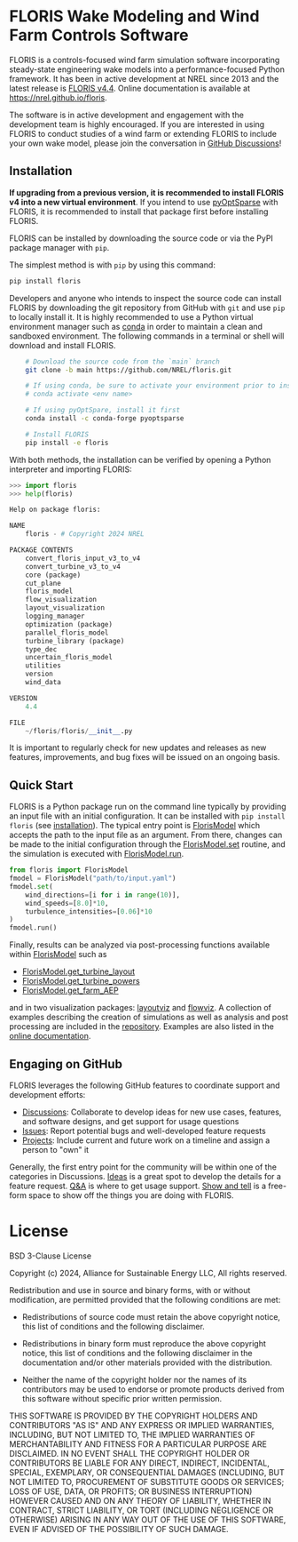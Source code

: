 # FLORIS Wake Modeling and Wind Farm Controls Software

FLORIS is a controls-focused wind farm simulation software incorporating
steady-state engineering wake models into a performance-focused Python
framework. It has been in active development at NREL since 2013 and the latest
release is [FLORIS v4.4](https://github.com/NREL/floris/releases/latest).
Online documentation is available at https://nrel.github.io/floris.

The software is in active development and engagement with the development team
is highly encouraged. If you are interested in using FLORIS to conduct studies
of a wind farm or extending FLORIS to include your own wake model, please join
the conversation in [GitHub Discussions](https://github.com/NREL/floris/discussions/)!

## Installation

**If upgrading from a previous version, it is recommended to install FLORIS v4 into a new virtual environment**.
If you intend to use [pyOptSparse](https://mdolab-pyoptsparse.readthedocs-hosted.com/en/latest/) with FLORIS,
it is recommended to install that package first before installing FLORIS.

FLORIS can be installed by downloading the source code or via the PyPI
package manager with `pip`.

The simplest method is with `pip` by using this command:

```bash
pip install floris
```

Developers and anyone who intends to inspect the source code
can install FLORIS by downloading the git repository
from GitHub with ``git`` and use ``pip`` to locally install it.
It is highly recommended to use a Python virtual environment manager
such as [conda](https://docs.conda.io/en/latest/miniconda.html)
in order to maintain a clean and sandboxed environment. The following
commands in a terminal or shell will download and install FLORIS.

```bash
    # Download the source code from the `main` branch
    git clone -b main https://github.com/NREL/floris.git

    # If using conda, be sure to activate your environment prior to installing
    # conda activate <env name>

    # If using pyOptSpare, install it first
    conda install -c conda-forge pyoptsparse

    # Install FLORIS
    pip install -e floris
```

With both methods, the installation can be verified by opening a Python interpreter
and importing FLORIS:

```python
>>> import floris
>>> help(floris)

Help on package floris:

NAME
    floris - # Copyright 2024 NREL

PACKAGE CONTENTS
    convert_floris_input_v3_to_v4
    convert_turbine_v3_to_v4
    core (package)
    cut_plane
    floris_model
    flow_visualization
    layout_visualization
    logging_manager
    optimization (package)
    parallel_floris_model
    turbine_library (package)
    type_dec
    uncertain_floris_model
    utilities
    version
    wind_data

VERSION
    4.4

FILE
    ~/floris/floris/__init__.py
```

It is important to regularly check for new updates and releases as new
features, improvements, and bug fixes will be issued on an ongoing basis.

## Quick Start

FLORIS is a Python package run on the command line typically by providing
an input file with an initial configuration. It can be installed with
```pip install floris``` (see [installation](https://nrel.github.io/floris/installation.html)).
The typical entry point is
[FlorisModel](https://nrel.github.io/floris/_autosummary/floris.floris_model.html)
which accepts the path to the input file as an argument. From there,
changes can be made to the initial configuration through the
[FlorisModel.set](https://nrel.github.io/floris/_autosummary/floris.floris_model.html#floris.floris_model.FlorisModel.set)
routine, and the simulation is executed with
[FlorisModel.run](https://nrel.github.io/floris/_autosummary/floris.floris_model.html#floris.floris_model.FlorisModel.run).

```python
from floris import FlorisModel
fmodel = FlorisModel("path/to/input.yaml")
fmodel.set(
    wind_directions=[i for i in range(10)],
    wind_speeds=[8.0]*10,
    turbulence_intensities=[0.06]*10
)
fmodel.run()
```

Finally, results can be analyzed via post-processing functions available within
[FlorisModel](https://nrel.github.io/floris/_autosummary/floris.floris_model.html#floris.floris_model.FlorisModel)
such as
- [FlorisModel.get_turbine_layout](https://nrel.github.io/floris/_autosummary/floris.floris_model.html#floris.floris_model.FlorisModel.get_turbine_layout)
- [FlorisModel.get_turbine_powers](https://nrel.github.io/floris/_autosummary/floris.floris_model.html#floris.floris_model.FlorisModel.get_turbine_powers)
- [FlorisModel.get_farm_AEP](https://nrel.github.io/floris/_autosummary/floris.floris_model.html#floris.floris_model.FlorisModel.get_farm_AEP)

and in two visualization packages: [layoutviz](https://nrel.github.io/floris/_autosummary/floris.layout_visualization.html) and [flowviz](https://nrel.github.io/floris/_autosummary/floris.flow_visualization.html).
A collection of examples describing the creation of simulations as well as
analysis and post processing are included in the
[repository](https://github.com/NREL/floris/tree/main/examples). Examples are also listed
in the [online documentation](https://nrel.github.io/floris/examples/001_opening_floris_computing_power.html).

## Engaging on GitHub

FLORIS leverages the following GitHub features to coordinate support and development efforts:

- [Discussions](https://github.com/NREL/floris/discussions): Collaborate to develop ideas for new use cases, features, and software designs, and get support for usage questions
- [Issues](https://github.com/NREL/floris/issues): Report potential bugs and well-developed feature requests
- [Projects](https://github.com/orgs/NREL/projects/96): Include current and future work on a timeline and assign a person to "own" it

Generally, the first entry point for the community will be within one of the
categories in Discussions.
[Ideas](https://github.com/NREL/floris/discussions/categories/ideas) is a great spot to develop the
details for a feature request. [Q&A](https://github.com/NREL/floris/discussions/categories/q-a)
is where to get usage support.
[Show and tell](https://github.com/NREL/floris/discussions/categories/show-and-tell) is a free-form
space to show off the things you are doing with FLORIS.


# License

BSD 3-Clause License

Copyright (c) 2024, Alliance for Sustainable Energy LLC, All rights reserved.

Redistribution and use in source and binary forms, with or without modification, are permitted
provided that the following conditions are met:

* Redistributions of source code must retain the above copyright notice, this list of conditions
and the following disclaimer.

* Redistributions in binary form must reproduce the above copyright notice, this list of
conditions and the following disclaimer in the documentation and/or other materials provided
with the distribution.

* Neither the name of the copyright holder nor the names of its contributors may be used to
endorse or promote products derived from this software without specific prior written permission.

THIS SOFTWARE IS PROVIDED BY THE COPYRIGHT HOLDERS AND CONTRIBUTORS "AS IS" AND ANY EXPRESS OR
IMPLIED WARRANTIES, INCLUDING, BUT NOT LIMITED TO, THE IMPLIED WARRANTIES OF MERCHANTABILITY
AND FITNESS FOR A PARTICULAR PURPOSE ARE DISCLAIMED. IN NO EVENT SHALL THE COPYRIGHT HOLDER
OR CONTRIBUTORS BE LIABLE FOR ANY DIRECT, INDIRECT, INCIDENTAL, SPECIAL, EXEMPLARY, OR
CONSEQUENTIAL DAMAGES (INCLUDING, BUT NOT LIMITED TO, PROCUREMENT OF SUBSTITUTE GOODS OR
SERVICES; LOSS OF USE, DATA, OR PROFITS; OR BUSINESS INTERRUPTION) HOWEVER CAUSED AND ON
ANY THEORY OF LIABILITY, WHETHER IN CONTRACT, STRICT LIABILITY, OR TORT (INCLUDING NEGLIGENCE
OR OTHERWISE) ARISING IN ANY WAY OUT OF THE USE OF THIS SOFTWARE, EVEN IF ADVISED OF THE
POSSIBILITY OF SUCH DAMAGE.
